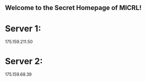 ## Welcome to the Secret Homepage of MICRL!
# Server 1:
175.159.211.50
# Server 2:
175.159.68.39







